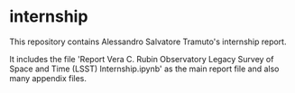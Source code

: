 # internship
This repository contains Alessandro Salvatore Tramuto's internship report.

It includes the file 'Report Vera C. Rubin Observatory Legacy Survey of Space and Time (LSST) Internship.ipynb' as the main report file and also many appendix files.
